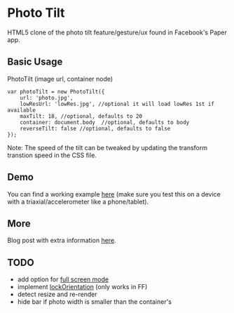 Photo Tilt
=========

HTML5 clone of the photo tilt feature/gesture/ux found in Facebook's Paper app.

Basic Usage
-----
PhotoTilt (image url, container node)
```
var photoTilt = new PhotoTilt({
	url: 'photo.jpg',
	lowResUrl: 'lowRes.jpg', //optional it will load lowRes 1st if available
	maxTilt: 18, //optional, defaults to 20
	container: document.body  //optional, defaults to body
	reverseTilt: false //optional, defaults to false
});
```
Note: The speed of the tilt can be tweaked by updating the transform transtion speed in the CSS file.

Demo
----
You can find a working example [here](http://s3.jt.io/tilt/index.html) (make sure you test this on a device with a triaxial/accelerometer like a phone/tablet).

More
----
Blog post with extra information [here](http://jt.io/2014/photo-tilt/).

TODO
----

* add option for [full screen mode](https://developer.mozilla.org/en-US/docs/Web/Guide/API/DOM/Using_full_screen_mode)
* implement [lockOrientation](https://developer.mozilla.org/en-US/docs/Web/API/Screen.lockOrientation) (only works in FF)
* detect resize and re-render
* hide bar if photo width is smaller than the container's

